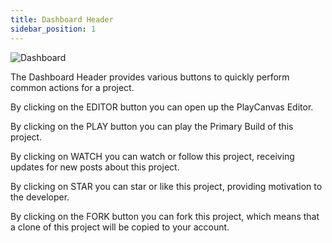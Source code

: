 ```yaml
---
title: Dashboard Header
sidebar_position: 1
---
```


![Dashboard][1]

The Dashboard Header provides various buttons to quickly perform common actions for a project.

By clicking on the EDITOR button you can open up the PlayCanvas Editor.

By clicking on the PLAY button you can play the Primary Build of this project.

By clicking on WATCH you can watch or follow this project, receiving updates for new posts about this project.

By clicking on STAR you can star or like this project, providing motivation to the developer.

By clicking on the FORK button you can fork this project, which means that a clone of this project will be copied to your account.

[1]: /images/platform/dashboard_header.jpg
